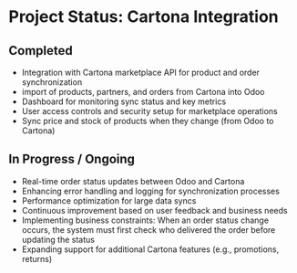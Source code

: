 # Project Status: Cartona Integration

## Completed
- Integration with Cartona marketplace API for product and order synchronization
- import of products, partners, and orders from Cartona into Odoo
- Dashboard for monitoring sync status and key metrics
- User access controls and security setup for marketplace operations
- Sync price and stock of products when they change (from Odoo to Cartona)

## In Progress / Ongoing
- Real-time order status updates between Odoo and Cartona
- Enhancing error handling and logging for synchronization processes
- Performance optimization for large data syncs
- Continuous improvement based on user feedback and business needs
- Implementing business constraints: When an order status change occurs, the system must first check who delivered the order before updating the status
- Expanding support for additional Cartona features (e.g., promotions, returns)
